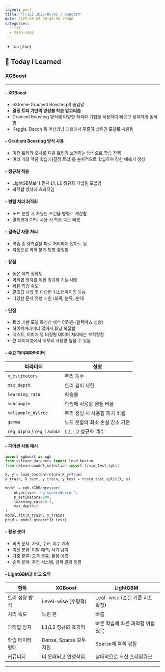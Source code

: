 ```yaml
---
layout: post
title: "[TIL] 2025-06-05 / XGBoost"
date: 2025-06-05 20:40:00 +0900
categories: 
  - til
  - main-camp
---
```


* toc
{:toc}

## 📖 Today I Learned
### XGBoost

---

#### - **XGBoost**
- eXtreme Gradient Boosting의 줄임말  
- **결정 트리 기반의 앙상블 학습 알고리즘**  
- Gradient Boosting 방식에 다양한 최적화 기법을 적용하여 빠르고 정확하게 동작함  
- Kaggle, Dacon 등 머신러닝 대회에서 꾸준히 상위권 모델로 사용됨

#### - **Gradient Boosting 방식 사용**
- 이전 트리의 오차를 다음 트리가 보정하는 방식으로 학습 진행  
- 여러 개의 약한 학습기(결정 트리)를 순차적으로 학습하여 강한 예측기 생성

#### - **정규화 적용**
- LightGBM보다 먼저 L1, L2 정규화 기법을 도입함  
- 과적합 방지에 효과적임

#### - **병렬 처리 최적화**
- 노드 분할 시 가능한 조건을 병렬로 계산함  
- 멀티코어 CPU 사용 시 학습 속도 빠름

#### - **결측값 자동 처리**
- 학습 중 결측값을 따로 처리하지 않아도 됨  
- 자동으로 최적 분기 방향 결정함

#### - 장점
- 높은 예측 정확도  
- 과적합 방지를 위한 정규화 기능 내장  
- 빠른 학습 속도  
- 결측값 처리 및 다양한 커스터마이징 가능  
- 다양한 문제 유형 지원 (회귀, 분류, 순위)

#### - 단점
- 트리 기반 모델 특성상 해석 어려움 (블랙박스 성향)  
- 하이퍼파라미터 많아서 튜닝 복잡함  
- 텍스트, 이미지 등 비정형 데이터 처리에는 부적합함  
- 큰 데이터셋에서 메모리 사용량 높을 수 있음

#### - 주요 하이퍼파라미터

| 파라미터         | 설명                                |
|------------------|-------------------------------------|
| `n_estimators`   | 트리 개수                            |
| `max_depth`      | 트리 깊이 제한                        |
| `learning_rate`  | 학습률                                |
| `subsample`      | 학습에 사용할 샘플 비율                |
| `colsample_bytree` | 트리 생성 시 사용할 피처 비율         |
| `gamma`          | 노드 분할의 최소 손실 감소 기준         |
| `reg_alpha` / `reg_lambda` | L1, L2 정규화 계수       |

#### - 파이썬 사용 예시

```python
import xgboost as xgb
from sklearn.datasets import load_boston
from sklearn.model_selection import train_test_split

X, y = load_boston(return_X_y=True)
X_train, X_test, y_train, y_test = train_test_split(X, y)

model = xgb.XGBRegressor(
    objective='reg:squarederror',
    n_estimators=100,
    learning_rate=0.1,
    max_depth=3
)
model.fit(X_train, y_train)
pred = model.predict(X_test)
```

#### - 활용 분야
- 회귀 문제: 가격, 수요, 지수 예측  
- 이진 분류: 이탈 예측, 사기 탐지  
- 다중 분류: 고객 분류, 품질 예측  
- 순위 문제: 추천 시스템, 검색 결과 정렬

#### - LightGBM과 비교 요약

| 항목             | XGBoost                     | LightGBM                    |
|------------------|-----------------------------|-----------------------------|
| 트리 성장 방식    | Level-wise (수평적)          | Leaf-wise (손실 기준 리프 확장) |
| 처리 속도        | 느린 편                      | 빠름                         |
| 과적합 방지      | L1/L2 정규화 효과적          | 빠른 학습에 따른 과적합 위험 있음 |
| 학습 데이터 형태 | Dense, Sparse 모두 지원     | Sparse에 특히 강함            |
| 커뮤니티         | 더 오래되고 안정적임          | 상대적으로 최신 프레임워크     |

---

